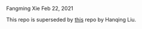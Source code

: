 
Fangming Xie
Feb 22, 2021

This repo is superseded by [this](https://github.com/lhqing/snmCAT-seq_integration) repo by Hanqing Liu.

